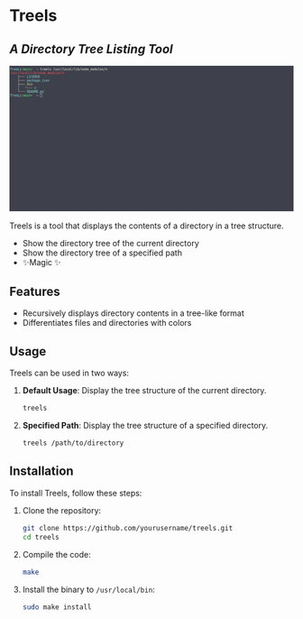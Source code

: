# Treels

## _A Directory Tree Listing Tool_
![screenshot of Treels](doc/treels.png)

Treels is a tool that displays the contents of a directory in a tree structure.

- Show the directory tree of the current directory
- Show the directory tree of a specified path
- ✨Magic ✨

## Features

- Recursively displays directory contents in a tree-like format
- Differentiates files and directories with colors

## Usage

Treels can be used in two ways:

1. **Default Usage**: Display the tree structure of the current directory.
    ```sh
    treels
    ```
2. **Specified Path**: Display the tree structure of a specified directory.
    ```sh
    treels /path/to/directory
    ```

## Installation

To install Treels, follow these steps:

1. Clone the repository:
    ```sh
    git clone https://github.com/yourusername/treels.git
    cd treels
    ```

2. Compile the code:
    ```sh
    make
    ```

3. Install the binary to `/usr/local/bin`:
    ```sh
    sudo make install
    ```
